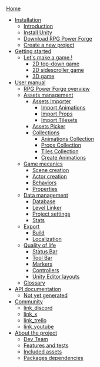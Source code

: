 [Home](./home.md)

* [Installation]()
    * [Introduction](./installation/installation.md)
    * [Install Unity](./installation/installation_unity.md)
    * [Download RPG Power Forge](./installation/download_rpg_power_forge.md)
    * [Create a new project](./installation/create_new_project.md)
* [Getting started]()
    * [Let's make a game !](./getting_started/lets_make_a_game.md)
        * [2D top-down game]()
        * [2D sidescroller game]()
        * [3D game]()
* [User manual]()
    * [RPG Power Forge overview](./user_manual/overview/rpg_power_forge_overview.md)
    * [Assets management]()
        * [Assets Importer](./user_manual/assets_management/assets_importer/assets_importer.md)
            * [Import Animations](./user_manual/assets_management/assets_importer/import_animations.md)
            * [Import Props](./user_manual/assets_management/assets_importer/import_props.md)
            * [Import Tilesets](./user_manual/assets_management/assets_importer/import_tiles.md)
        * [Assets Picker](./user_manual/assets_management/assets_picker/assets_picker.md)
        * [Collections](./user_manual/assets_management/collections/collections.md)
            * [Animations Collection](./user_manual/assets_management/collections/animations_collection.md)
            * [Props Collection](./user_manual/assets_management/collections/props_collection.md)
            * [Tiles Collection](./user_manual/assets_management/collections/tiles_collection.md)
            * [Create Animations](./user_manual/assets_management/collections/create_animations.md)
    * [Game mecanics]()
        * [Scene creation](./user_manual/game_mecanics/scene_creation/scene_creation.md)
        * [Actor creation](./user_manual/game_mecanics/actor_creation/actor_creation.md)
        * [Behaviors]()
        * [Properties]()
    * [Data management]()
        * [Database]()
        * [Level Linker]()
        * [Project settings]()
        * [Stats]()
    * [Export]()
        * [Build]()
        * [Localization]()
    * [Quality of life]()
        * [Status Bar]()
        * [Tool Bar](./user_manual/quality_of_life/toolbar.md)
        * [Markers]()
        * [Controllers]()
        * [Unity Editor layouts]()
    * [Glossary](./user_manual/glossary/glossary.md)
* [API documentation]()
    * [Not yet generated]()
* [Community]()
    * [link_discord]()
    * [link_x]()
    * [link_trello]()
    * [link_youtube]()
* [About the project]()
    * [Dev Team](./about/dev_team.md)
    * [Features and tests](./about/requirements.md)
    * [Included assets](./about/included_assets.md)
    * [Packages dependencies](./about/package_dependencies.md)
